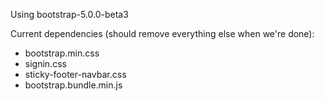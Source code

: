 Using bootstrap-5.0.0-beta3

Current dependencies (should remove everything else when we're done):
* bootstrap.min.css
* signin.css
* sticky-footer-navbar.css 
* bootstrap.bundle.min.js
